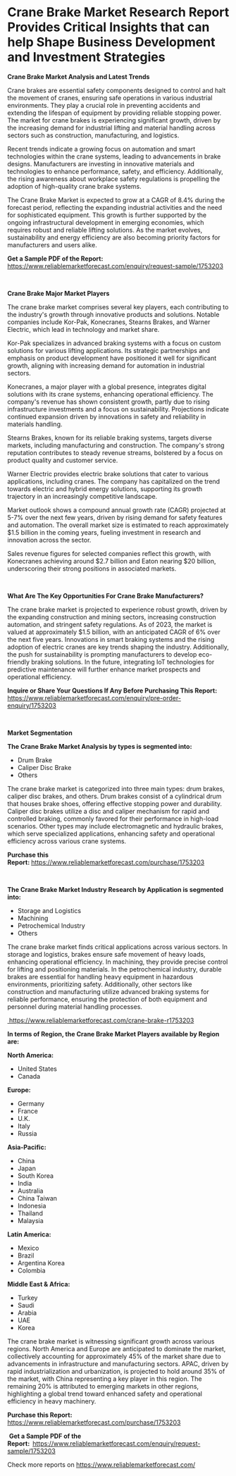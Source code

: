 <p><h1>Crane Brake Market Research Report Provides Critical Insights that can help Shape Business Development and Investment Strategies</h1></p><p><strong>Crane Brake Market Analysis and Latest Trends</strong></p>
<p><p>Crane brakes are essential safety components designed to control and halt the movement of cranes, ensuring safe operations in various industrial environments. They play a crucial role in preventing accidents and extending the lifespan of equipment by providing reliable stopping power. The market for crane brakes is experiencing significant growth, driven by the increasing demand for industrial lifting and material handling across sectors such as construction, manufacturing, and logistics.</p><p>Recent trends indicate a growing focus on automation and smart technologies within the crane systems, leading to advancements in brake designs. Manufacturers are investing in innovative materials and technologies to enhance performance, safety, and efficiency. Additionally, the rising awareness about workplace safety regulations is propelling the adoption of high-quality crane brake systems. </p><p>The Crane Brake Market is expected to grow at a CAGR of 8.4% during the forecast period, reflecting the expanding industrial activities and the need for sophisticated equipment. This growth is further supported by the ongoing infrastructural development in emerging economies, which requires robust and reliable lifting solutions. As the market evolves, sustainability and energy efficiency are also becoming priority factors for manufacturers and users alike.</p></p>
<p><strong>Get a Sample PDF of the Report:&nbsp;</strong> <a href="https://www.reliablemarketforecast.com/enquiry/request-sample/1753203?utm_campaign=2193&utm_medium=2&utm_source=Github&utm_content=ia&utm_term=18022025&utm_id=crane-brake">https://www.reliablemarketforecast.com/enquiry/request-sample/1753203</a></p>
<p>&nbsp;</p>
<p><strong>Crane Brake Major Market Players</strong></p>
<p><p>The crane brake market comprises several key players, each contributing to the industry's growth through innovative products and solutions. Notable companies include Kor-Pak, Konecranes, Stearns Brakes, and Warner Electric, which lead in technology and market share. </p><p>Kor-Pak specializes in advanced braking systems with a focus on custom solutions for various lifting applications. Its strategic partnerships and emphasis on product development have positioned it well for significant growth, aligning with increasing demand for automation in industrial sectors.</p><p>Konecranes, a major player with a global presence, integrates digital solutions with its crane systems, enhancing operational efficiency. The company's revenue has shown consistent growth, partly due to rising infrastructure investments and a focus on sustainability. Projections indicate continued expansion driven by innovations in safety and reliability in materials handling.</p><p>Stearns Brakes, known for its reliable braking systems, targets diverse markets, including manufacturing and construction. The company's strong reputation contributes to steady revenue streams, bolstered by a focus on product quality and customer service.</p><p>Warner Electric provides electric brake solutions that cater to various applications, including cranes. The company has capitalized on the trend towards electric and hybrid energy solutions, supporting its growth trajectory in an increasingly competitive landscape.</p><p>Market outlook shows a compound annual growth rate (CAGR) projected at 5-7% over the next few years, driven by rising demand for safety features and automation. The overall market size is estimated to reach approximately $1.5 billion in the coming years, fueling investment in research and innovation across the sector.</p><p>Sales revenue figures for selected companies reflect this growth, with Konecranes achieving around $2.7 billion and Eaton nearing $20 billion, underscoring their strong positions in associated markets.</p></p>
<p>&nbsp;</p>
<p><strong>What Are The Key Opportunities For Crane Brake Manufacturers?</strong></p>
<p><p>The crane brake market is projected to experience robust growth, driven by the expanding construction and mining sectors, increasing construction automation, and stringent safety regulations. As of 2023, the market is valued at approximately $1.5 billion, with an anticipated CAGR of 6% over the next five years. Innovations in smart braking systems and the rising adoption of electric cranes are key trends shaping the industry. Additionally, the push for sustainability is prompting manufacturers to develop eco-friendly braking solutions. In the future, integrating IoT technologies for predictive maintenance will further enhance market prospects and operational efficiency.</p></p>
<p><strong>Inquire or Share Your Questions If Any Before Purchasing This Report:</strong> <a href="https://www.reliablemarketforecast.com/enquiry/pre-order-enquiry/1753203?utm_campaign=2193&utm_medium=2&utm_source=Github&utm_content=ia&utm_term=18022025&utm_id=crane-brake">https://www.reliablemarketforecast.com/enquiry/pre-order-enquiry/1753203</a></p>
<p>&nbsp;</p>
<p><strong>Market Segmentation</strong></p>
<p><strong>The Crane Brake Market Analysis by types is segmented into:</strong></p>
<p><ul><li>Drum Brake</li><li>Caliper Disc Brake</li><li>Others</li></ul></p>
<p><p>The crane brake market is categorized into three main types: drum brakes, caliper disc brakes, and others. Drum brakes consist of a cylindrical drum that houses brake shoes, offering effective stopping power and durability. Caliper disc brakes utilize a disc and caliper mechanism for rapid and controlled braking, commonly favored for their performance in high-load scenarios. Other types may include electromagnetic and hydraulic brakes, which serve specialized applications, enhancing safety and operational efficiency across various crane systems.</p></p>
<p><strong>Purchase this Report:&nbsp;</strong><a href="https://www.reliablemarketforecast.com/purchase/1753203?utm_campaign=2193&utm_medium=2&utm_source=Github&utm_content=ia&utm_term=18022025&utm_id=crane-brake">https://www.reliablemarketforecast.com/purchase/1753203</a></p>
<p>&nbsp;</p>
<p><strong>The Crane Brake Market Industry Research by Application is segmented into:</strong></p>
<p><ul><li>Storage and Logistics</li><li>Machining</li><li>Petrochemical Industry</li><li>Others</li></ul></p>
<p><p>The crane brake market finds critical applications across various sectors. In storage and logistics, brakes ensure safe movement of heavy loads, enhancing operational efficiency. In machining, they provide precise control for lifting and positioning materials. In the petrochemical industry, durable brakes are essential for handling heavy equipment in hazardous environments, prioritizing safety. Additionally, other sectors like construction and manufacturing utilize advanced braking systems for reliable performance, ensuring the protection of both equipment and personnel during material handling processes.</p></p>
<p><a href="https://www.reliablemarketforecast.com/crane-brake-r1753203?utm_campaign=2193&utm_medium=2&utm_source=Github&utm_content=ia&utm_term=18022025&utm_id=crane-brake">&nbsp;https://www.reliablemarketforecast.com/crane-brake-r1753203</a></p>
<p><strong>In terms of Region, the Crane Brake Market Players available by Region are:</strong></p>
<p>
    <p> <strong> North America: </strong>
        <ul>
            <li>United States</li>
            <li>Canada</li>
        </ul>
        </p> 
    <p> <strong> Europe: </strong>
        <ul>
            <li>Germany</li>
            <li>France</li>
            <li>U.K.</li>
            <li>Italy</li>
            <li>Russia</li>
        </ul>
        </p> 
    <p> <strong> Asia-Pacific: </strong>
        <ul>
            <li>China</li>
            <li>Japan</li>
            <li>South Korea</li>
            <li>India</li>
            <li>Australia</li>
            <li>China Taiwan</li>
            <li>Indonesia</li>
            <li>Thailand</li>
            <li>Malaysia</li>
        </ul>
        </p> 
    <p> <strong> Latin America: </strong>
        <ul>
            <li>Mexico</li>
            <li>Brazil</li>
            <li>Argentina Korea</li>
            <li>Colombia</li>
        </ul>
        </p> 
    <p> <strong> Middle East & Africa: </strong>
        <ul>
            <li>Turkey</li>
            <li>Saudi</li>
            <li>Arabia</li>
            <li>UAE</li>
            <li>Korea</li>
        </ul>
    </p>
    </p>
<p><p>The crane brake market is witnessing significant growth across various regions. North America and Europe are anticipated to dominate the market, collectively accounting for approximately 45% of the market share due to advancements in infrastructure and manufacturing sectors. APAC, driven by rapid industrialization and urbanization, is projected to hold around 35% of the market, with China representing a key player in this region. The remaining 20% is attributed to emerging markets in other regions, highlighting a global trend toward enhanced safety and operational efficiency in heavy machinery.</p></p>
<p><strong>Purchase this Report: </strong><a href="https://www.reliablemarketforecast.com/purchase/1753203?utm_campaign=2193&utm_medium=2&utm_source=Github&utm_content=ia&utm_term=18022025&utm_id=crane-brake">https://www.reliablemarketforecast.com/purchase/1753203</a></p>
<p>&nbsp;<strong>Get a Sample PDF of the Report:&nbsp;&nbsp;</strong><a href="https://www.reliablemarketforecast.com/enquiry/request-sample/1753203?utm_campaign=2193&utm_medium=2&utm_source=Github&utm_content=ia&utm_term=18022025&utm_id=crane-brake">https://www.reliablemarketforecast.com/enquiry/request-sample/1753203</a></p>
<p><strong></strong></p>
<p>Check more reports on <a href="https://www.reliablemarketforecast.com/?utm_campaign=2193&utm_medium=2&utm_source=Github&utm_content=ia&utm_term=18022025&utm_id=crane-brake">https://www.reliablemarketforecast.com/</a></p>